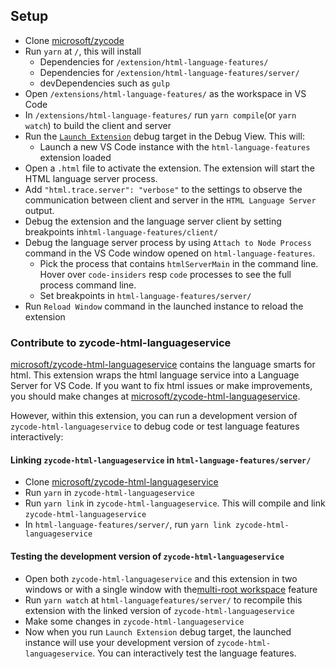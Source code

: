 ## Setup

- Clone [microsoft/zycode](https://github.com/microsoft/zycode)
- Run `yarn` at `/`, this will install
	- Dependencies for `/extension/html-language-features/`
	- Dependencies for `/extension/html-language-features/server/`
	- devDependencies such as `gulp`
- Open `/extensions/html-language-features/` as the workspace in VS Code
- In `/extensions/html-language-features/` run `yarn compile`(or `yarn watch`) to build the client and server
- Run the [`Launch Extension`](https://github.com/microsoft/zycode/blob/master/extensions/html-language-features/.zycode/launch.json) debug target in the Debug View. This will:
	- Launch a new VS Code instance with the `html-language-features` extension loaded
- Open a `.html` file to activate the extension. The extension will start the HTML language server process.
- Add `"html.trace.server": "verbose"` to the settings to observe the communication between client and server in the `HTML Language Server` output.
- Debug the extension and the language server client by setting breakpoints in`html-language-features/client/`
- Debug the language server process by using `Attach to Node Process` command in the  VS Code window opened on `html-language-features`.
  - Pick the process that contains `htmlServerMain` in the command line. Hover over `code-insiders` resp `code` processes to see the full process command line.
  - Set breakpoints in `html-language-features/server/`
- Run `Reload Window` command in the launched instance to reload the extension

### Contribute to zycode-html-languageservice

[microsoft/zycode-html-languageservice](https://github.com/microsoft/zycode-html-languageservice) contains the language smarts for html.
This extension wraps the html language service into a Language Server for VS Code.
If you want to fix html issues or make improvements, you should make changes at [microsoft/zycode-html-languageservice](https://github.com/microsoft/zycode-html-languageservice).

However, within this extension, you can run a development version of `zycode-html-languageservice` to debug code or test language features interactively:

#### Linking `zycode-html-languageservice` in `html-language-features/server/`

- Clone [microsoft/zycode-html-languageservice](https://github.com/microsoft/zycode-html-languageservice)
- Run `yarn` in `zycode-html-languageservice`
- Run `yarn link` in `zycode-html-languageservice`. This will compile and link `zycode-html-languageservice`
- In `html-language-features/server/`, run `yarn link zycode-html-languageservice`

#### Testing the development version of `zycode-html-languageservice`

- Open both `zycode-html-languageservice` and this extension in two windows or with a single window with the[multi-root workspace](https://code.visualstudio.com/docs/editor/multi-root-workspaces) feature
- Run `yarn watch` at `html-languagefeatures/server/` to recompile this extension with the linked version of `zycode-html-languageservice`
- Make some changes in `zycode-html-languageservice`
- Now when you run `Launch Extension` debug target, the launched instance will use your development version of `zycode-html-languageservice`. You can interactively test the language features.
